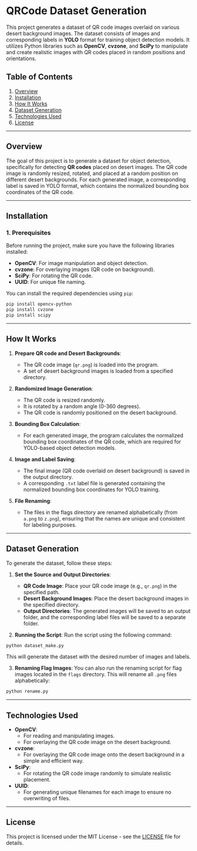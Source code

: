 # QRCode Dataset Generation

This project generates a dataset of QR code images overlaid on various desert background images. The dataset consists of images and corresponding labels in **YOLO** format for training object detection models. It utilizes Python libraries such as **OpenCV**, **cvzone**, and **SciPy** to manipulate and create realistic images with QR codes placed in random positions and orientations.

## Table of Contents

1. [Overview](#overview)
2. [Installation](#installation)
3. [How It Works](#how-it-works)
4. [Dataset Generation](#dataset-generation)
5. [Technologies Used](#technologies-used)
6. [License](#license)

---

## Overview

The goal of this project is to generate a dataset for object detection, specifically for detecting **QR codes** placed on desert images. The QR code image is randomly resized, rotated, and placed at a random position on different desert backgrounds. For each generated image, a corresponding label is saved in YOLO format, which contains the normalized bounding box coordinates of the QR code.

---

## Installation

### 1. Prerequisites

Before running the project, make sure you have the following libraries installed:

- **OpenCV**: For image manipulation and object detection.
- **cvzone**: For overlaying images (QR code on background).
- **SciPy**: For rotating the QR code.
- **UUID**: For unique file naming.

You can install the required dependencies using `pip`:

```bash
pip install opencv-python
pip install cvzone
pip install scipy
```

---

## How It Works

1. **Prepare QR code and Desert Backgrounds**: 
   - The QR code image (`qr.png`) is loaded into the program.
   - A set of desert background images is loaded from a specified directory.
   
2. **Randomized Image Generation**: 
   - The QR code is resized randomly.
   - It is rotated by a random angle (0-360 degrees).
   - The QR code is randomly positioned on the desert background.
   
3. **Bounding Box Calculation**: 
   - For each generated image, the program calculates the normalized bounding box coordinates of the QR code, which are required for YOLO-based object detection models.
   
4. **Image and Label Saving**: 
   - The final image (QR code overlaid on desert background) is saved in the output directory.
   - A corresponding `.txt` label file is generated containing the normalized bounding box coordinates for YOLO training.

5. **File Renaming**: 
   - The files in the flags directory are renamed alphabetically (from `a.png` to `z.png`), ensuring that the names are unique and consistent for labeling purposes.

---

## Dataset Generation

To generate the dataset, follow these steps:

1. **Set the Source and Output Directories**:
   - **QR Code Image**: Place your QR code image (e.g., `qr.png`) in the specified path.
   - **Desert Background Images**: Place the desert background images in the specified directory.
   - **Output Directories**: The generated images will be saved to an output folder, and the corresponding label files will be saved to a separate folder.
   
2. **Running the Script**:
   Run the script using the following command:

```bash
python dataset_make.py
```

This will generate the dataset with the desired number of images and labels.

3. **Renaming Flag Images**:
   You can also run the renaming script for flag images located in the `flags` directory. This will rename all `.png` files alphabetically:

```bash
python rename.py
```

---

## Technologies Used

- **OpenCV**: 
  - For reading and manipulating images.
  - For overlaying the QR code image on the desert background.
- **cvzone**: 
  - For overlaying the QR code image onto the desert background in a simple and efficient way.
- **SciPy**: 
  - For rotating the QR code image randomly to simulate realistic placement.
- **UUID**: 
  - For generating unique filenames for each image to ensure no overwriting of files.

---

## License

This project is licensed under the MIT License - see the [LICENSE](./LICENSE) file for details.

